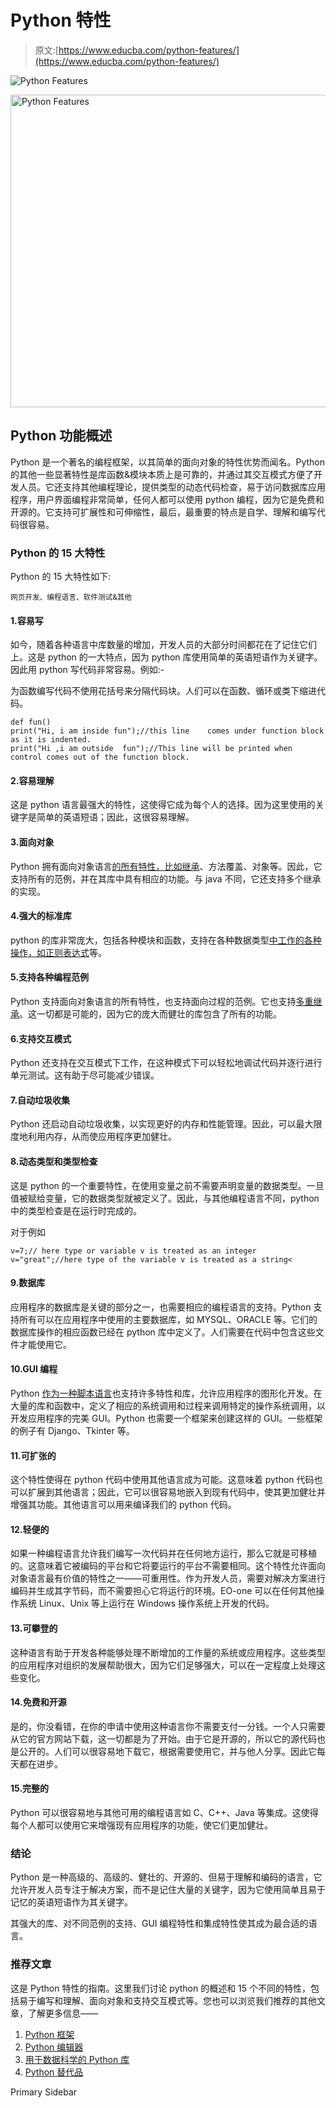 # Python 特性

> 原文:[https://www.educba.com/python-features/](https://www.educba.com/python-features/)

![Python Features](../Images/8b01cdcb9ee93b7264478ae37fb0c578.png)

<noscript><img class="alignnone size-full wp-image-234029" src="../Images/8b01cdcb9ee93b7264478ae37fb0c578.png" alt="Python Features" width="900" height="500" data-original-src="https://cdn.educba.com/academy/wp-content/uploads/2019/10/Python-Features.png"/></noscript>

## Python 功能概述

Python 是一个著名的编程框架，以其简单的面向对象的特性优势而闻名。Python 的其他一些显著特性是库函数&模块本质上是可靠的，并通过其交互模式方便了开发人员。它还支持其他编程理论，提供类型的动态代码检查，易于访问数据库应用程序，用户界面编程非常简单，任何人都可以使用 python 编程，因为它是免费和开源的。它支持可扩展性和可伸缩性，最后，最重要的特点是自学、理解和编写代码很容易。

### Python 的 15 大特性

Python 的 15 大特性如下:

<small>网页开发、编程语言、软件测试&其他</small>

#### 1.容易写

如今，随着各种语言中库数量的增加，开发人员的大部分时间都花在了记住它们上。这是 python 的一大特点，因为 python 库使用简单的英语短语作为关键字。因此用 python 写代码非常容易。例如:-

为函数编写代码不使用花括号来分隔代码块。人们可以在函数、循环或类下缩进代码。

```
def fun()
print("Hi, i am inside fun");//this line    comes under function block as it is indented.
print("Hi ,i am outside  fun");//This line will be printed when control comes out of the function block.
```

#### 2.容易理解

这是 python 语言最强大的特性，这使得它成为每个人的选择。因为这里使用的关键字是简单的英语短语；因此，这很容易理解。

#### 3.面向对象

Python 拥有面向对象语言[的所有特性，比如继承](https://www.educba.com/inheritance-in-python/)、方法覆盖、对象等。因此，它支持所有的范例，并在其库中具有相应的功能。与 java 不同，它还支持多个继承的实现。

#### 4.强大的标准库

python 的库非常庞大，包括各种模块和函数，支持在各种数据类型[中工作的各种操作，如正则表达式](https://www.educba.com/regular-expressions-in-java/)等。

#### 5.支持各种编程范例

Python 支持面向对象语言的所有特性，也支持面向过程的范例。它也支持[多重继承](https://www.educba.com/multiple-inheritance-in-python/)。这一切都是可能的，因为它的庞大而健壮的库包含了所有的功能。

#### 6.支持交互模式

Python 还支持在交互模式下工作，在这种模式下可以轻松地调试代码并逐行进行单元测试。这有助于尽可能减少错误。

#### 7.自动垃圾收集

Python 还启动自动垃圾收集，以实现更好的内存和性能管理。因此，可以最大限度地利用内存，从而使应用程序更加健壮。

#### 8.动态类型和类型检查

这是 python 的一个重要特性，在使用变量之前不需要声明变量的数据类型。一旦值被赋给变量，它的数据类型就被定义了。因此，与其他编程语言不同，python 中的类型检查是在运行时完成的。

对于例如

```
v=7;// here type or variable v is treated as an integer
v="great";//here type of the variable v is treated as a string<
```

#### 9.数据库

应用程序的数据库是关键的部分之一，也需要相应的编程语言的支持。Python 支持所有可以在应用程序中使用的主要数据库，如 MYSQL、ORACLE 等。它们的数据库操作的相应函数已经在 python 库中定义了。人们需要在代码中包含这些文件才能使用它。

#### 10.GUI 编程

Python [作为一种脚本语言](https://www.educba.com/python-scripting-language/)也支持许多特性和库，允许应用程序的图形化开发。在大量的库和函数中，定义了相应的系统调用和过程来调用特定的操作系统调用，以开发应用程序的完美 GUI。Python 也需要一个框架来创建这样的 GUI。一些框架的例子有 Django、Tkinter 等。

#### 11.可扩张的

这个特性使得在 python 代码中使用其他语言成为可能。这意味着 python 代码也可以扩展到其他语言；因此，它可以很容易地嵌入到现有代码中，使其更加健壮并增强其功能。其他语言可以用来编译我们的 python 代码。

#### 12.轻便的

如果一种编程语言允许我们编写一次代码并在任何地方运行，那么它就是可移植的。这意味着它被编码的平台和它将要运行的平台不需要相同。这个特性允许面向对象语言最有价值的特性之一——可重用性。作为开发人员，需要对解决方案进行编码并生成其字节码，而不需要担心它将运行的环境。EO-one 可以在任何其他操作系统 Linux、Unix 等上运行在 Windows 操作系统上开发的代码。

#### 13.可攀登的

这种语言有助于开发各种能够处理不断增加的工作量的系统或应用程序。这些类型的应用程序对组织的发展帮助很大，因为它们足够强大，可以在一定程度上处理这些变化。

#### 14.免费和开源

是的，你没看错，在你的申请中使用这种语言你不需要支付一分钱。一个人只需要从它的官方网站下载，这一切都是为了开始。由于它是开源的，所以它的源代码也是公开的。人们可以很容易地下载它，根据需要使用它，并与他人分享。因此它每天都在进步。

#### 15.完整的

Python 可以很容易地与其他可用的编程语言如 C、C++、Java 等集成。这使得每个人都可以使用它来增强现有应用程序的功能，使它们更加健壮。

### 结论

Python 是一种高级的、高级的、健壮的、开源的、但易于理解和编码的语言，它允许开发人员专注于解决方案，而不是记住大量的关键字，因为它使用简单且易于记忆的英语短语作为其关键字。

其强大的库、对不同范例的支持、GUI 编程特性和集成特性使其成为最合适的语言。

### 推荐文章

这是 Python 特性的指南。这里我们讨论 python 的概述和 15 个不同的特性，包括易于编写和理解、面向对象和支持交互模式等。您也可以浏览我们推荐的其他文章，了解更多信息——

1.  [Python 框架](https://www.educba.com/python-frameworks/)
2.  [Python 编辑器](https://www.educba.com/python-editors/)
3.  [用于数据科学的 Python 库](https://www.educba.com/python-libraries-for-data-science/)
4.  [Python 替代品](https://www.educba.com/python-alternatives/)

<footer class="entry-footer">

<aside class="sidebar sidebar-primary widget-area" role="complementary" aria-label="Primary Sidebar">Primary Sidebar</aside>

</footer>